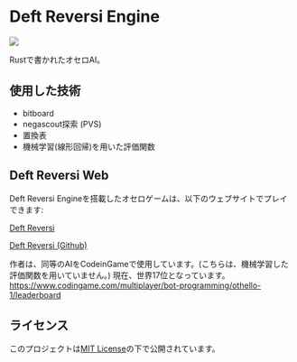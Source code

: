 
# Deft Reversi Engine

<img src="https://img.shields.io/badge/-Rust-000000.svg?logo=rust&style=plastic">

Rustで書かれたオセロAI。

## 使用した技術
 - bitboard
 - negascout探索 (PVS)
 - 置換表
 - 機械学習(線形回帰)を用いた評価関数

## Deft Reversi Web
Deft Reversi Engineを搭載したオセロゲームは、以下のウェブサイトでプレイできます:

[ Deft Reversi](https://az.recazbowl.net/deft_web/)

[ Deft Reversi (Github)](https://github.com/ikepggthb/deft_web)

作者は、同等のAIをCodeinGameで使用しています。(こちらは、機械学習した評価関数を用いていません。)
現在、世界17位となっています。
https://www.codingame.com/multiplayer/bot-programming/othello-1/leaderboard

## ライセンス
このプロジェクトは[MIT License](https://opensource.org/license/mit/)の下で公開されています。
